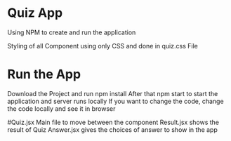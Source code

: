 # Quiz App
 Using NPM to create and run the application
 
 Styling of all Component using only CSS and done in quiz.css File
 
# Run the App
  Download the Project and run npm install
  After that npm start to start the application and server runs locally
  If you want to change the code, change the code locally and see it in browser
  
#Quiz.jsx
  Main file to move between the component
  Result.jsx shows the result of Quiz
  Answer.jsx gives the choices of answer to show in the app
